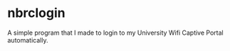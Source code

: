 nbrclogin
=========
A simple program that I made to login to my University Wifi Captive Portal automatically.

